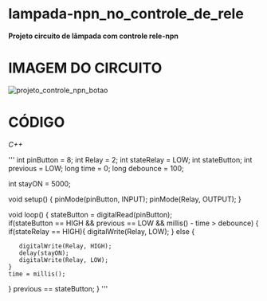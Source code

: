 # lampada-npn_no_controle_de_rele
**Projeto circuito de lâmpada com controle rele-npn**

# IMAGEM DO CIRCUITO
![projeto_controle_npn_botao](https://user-images.githubusercontent.com/90460886/192660947-156f0673-1487-4219-8533-a7d3a9207e80.png)

# CÓDIGO
*C++*

'''
int pinButton = 8;
int Relay = 2;
int stateRelay = LOW;
int stateButton;
int previous = LOW;
long time = 0;
long debounce = 100;


int stayON = 5000;

void setup() {
  pinMode(pinButton, INPUT);
  pinMode(Relay, OUTPUT);
}

void loop() {
  stateButton = digitalRead(pinButton);  
  if(stateButton == HIGH && previous == LOW && millis() - time > debounce) {
    if(stateRelay == HIGH){
      digitalWrite(Relay, LOW);
    } else {

      
       digitalWrite(Relay, HIGH);
       delay(stayON);
       digitalWrite(Relay, LOW);
    }
    time = millis();
  }
  previous == stateButton;
}
'''
